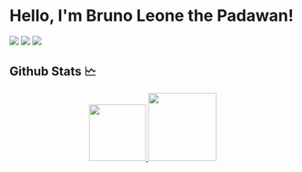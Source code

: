 # Hello, I'm Bruno Leone the Padawan!

![](https://visitor-badge-reloaded.herokuapp.com/badge?page_id=brunoleone&color=55acb7&style=for-the-badge&logo=Github)
[![](https://img.shields.io/badge/Gmail-D14836?style=for-the-badge&logo=gmail&logoColor=white)](mailto:contato@acetime.com.br)
[![](https://img.shields.io/badge/LinkedIn-0077B5?style=for-the-badge&logo=linkedin&logoColor=white)](https://www.linkedin.com/in/brunoleonec)

## Github Stats 🗠

<div align="center">
  <a href="https://github.com/oleone">
  <img height="100em" src="https://github-readme-stats.vercel.app/api?username=oleone&show_icons=true&theme=dark&include_all_commits=true&count_private=true"/>
  <img height="120em" src="https://github-readme-stats.vercel.app/api/top-langs/?username=oleone&layout=compact&langs_count=7&theme=dark"/>
</div>
